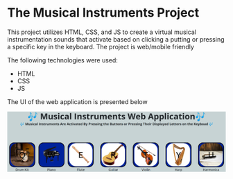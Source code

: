 <h1> The Musical Instruments Project </h1> 
<p>This project utilizes HTML, CSS, and JS to create a virtual 
musical instrumentation sounds that activate based on clicking a putting or pressing a specific  key in the keyboard. The project is web/mobile friendly </p> 
<p> The following technologies were used: </p>
<ul>
<li>HTML</li>
<li>CSS</li>
<li>JS</li>
</ul>

<p> The UI of the web application is presented below </p> 
<img src="UI_1.png" alt="UI">
